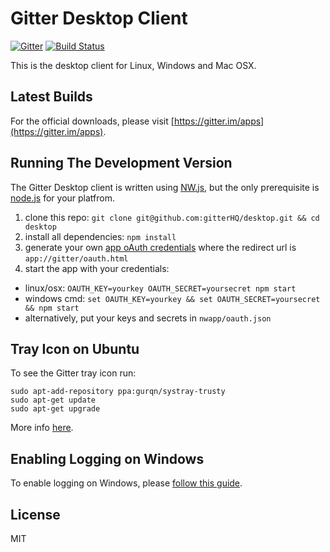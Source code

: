 Gitter Desktop Client
=====================

[![Gitter](https://badges.gitter.im/Join%20Chat.svg)](https://gitter.im/gitterHQ/desktop?utm_source=badge&utm_medium=badge&utm_campaign=pr-badge&utm_content=badge)
[![Build Status](https://travis-ci.org/gitterHQ/desktop.svg?branch=master)](https://travis-ci.org/gitterHQ/desktop)

This is the desktop client for Linux, Windows and Mac OSX.

Latest Builds
-------------

For the official downloads, please visit [https://gitter.im/apps](https://gitter.im/apps).

Running The Development Version
-------------------------------

The Gitter Desktop client is written using [NW.js](http://nwjs.io/), but the only prerequisite is [node.js](http://nodejs.org/download) for your platfrom.

1. clone this repo: `git clone git@github.com:gitterHQ/desktop.git && cd desktop`
2. install all dependencies: `npm install`
3. generate your own [app oAuth credentials](https://developer.gitter.im/apps) where the redirect url is `app://gitter/oauth.html`
4. start the app with your credentials:
  * linux/osx: `OAUTH_KEY=yourkey OAUTH_SECRET=yoursecret npm start`
  * windows cmd: `set OAUTH_KEY=yourkey && set OAUTH_SECRET=yoursecret && npm start`
  * alternatively, put your keys and secrets in `nwapp/oauth.json`

Tray Icon on Ubuntu
-------------------
To see the Gitter tray icon run:

```
sudo apt-add-repository ppa:gurqn/systray-trusty
sudo apt-get update
sudo apt-get upgrade
```

More info [here](http://ubuntuforums.org/showthread.php?t=2217458).

Enabling Logging on Windows
---------------------------
To enable logging on Windows, please [follow this guide](https://gist.github.com/trevorah/bfeb4ad69e4633dc76c5).

License
-------

MIT
